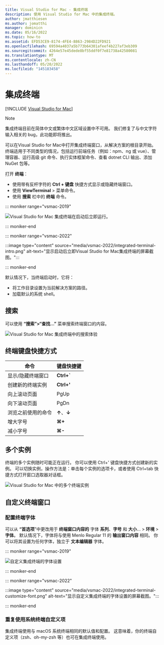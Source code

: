 ```yaml
---
title: Visual Studio for Mac - 集成终端
description: 使用 Visual Studio for Mac 中的集成终端。
author: jmatthiesen
ms.author: jomatthi
manager: dominicn
ms.date: 05/16/2022
ms.topic: how-to
ms.assetid: EFD53CE9-8174-4FE4-8863-2984D22FD921
ms.openlocfilehash: 69594a4037a5b773b64301afeef4b227af3eb309
ms.sourcegitcommit: 4264e57e45dede8bf55ddf0f7e81738a42580081
ms.translationtype: MT
ms.contentlocale: zh-CN
ms.lasthandoff: 05/20/2022
ms.locfileid: "145183458"
---
```

# <a name="integrated-terminal"></a>集成终端

 [!INCLUDE [Visual Studio for Mac](~/includes/applies-to-version/vs-mac-only.md)]

> [!NOTE] 
> 集成终端目前在简体中文或繁体中文区域设置中不可用。 我们修复了与中文字符输入相关的 bug，此功能即将推出。 

可以在Visual Studio for Mac中打开集成终端窗口，从解决方案的根目录开始。 终端适用于不同类型的情况，包括运行前端任务（例如：npm、ng 或 vue）、管理容器、运行高级 git 命令、执行实体框架命令、查看 dotnet CLI 输出、添加 NuGet 包等。 

打开 **终端**：
- 使用带有反杆字符的 **Ctrl + 键盘** 快捷方式显示或隐藏终端窗口。
- 使用 **ViewTerminal**  >  菜单命令。
- 使用 **搜索** 栏中的 **终端** 命令。

::: moniker range="vsmac-2019"

![Visual Studio for Mac 集成终端在启动后立即运行。](media/integrated-terminal-intro.png)

::: moniker-end

::: moniker range="vsmac-2022"

:::image type="content" source="media/vsmac-2022/integrated-terminal-intro.png" alt-text="显示启动后立即Visual Studio for Mac集成终端的屏幕截图。":::

::: moniker-end

默认情况下，当终端启动时，它将：
- 将工作目录设置为当前解决方案的路径。
- 加载默认的系统 shell。

## <a name="search"></a>搜索
可以使用 **“搜索”>“查找...”** 菜单搜索终端窗口的内容。

![Visual Studio for Mac 集成终端中的搜索体验](media/integrated-terminal-search.png)

## <a name="terminal-keyboard-shortcuts"></a>终端键盘快捷方式
|命令|键盘快捷键|
|-|-|
|显示/隐藏终端窗口|**Ctrl+`**|
|创建新的终端实例|**Ctrl+'**|
|向上滚动页面|PgUp|
|向下滚动页面|PgDn|
|浏览之前使用的命令|**↑**、**↓**|
|增大字号|**⌘+**|
|减小字号|**⌘-**|

## <a name="multiple-instances"></a>多个实例
终端的多个实例随时可能正在运行。 你可以使用 Ctrl+' 键盘快捷方式创建新的实例。 可以切换实例，操作方法是：单击每个实例的选项卡，或者使用 Ctrl+tab 快捷方式打开窗口选取器对话框。

![Visual Studio for Mac 中的多个终端实例](media/integrated-terminal-multiple-instances.png) 

## <a name="customizing-the-terminal-window"></a>自定义终端窗口

### <a name="configuring-the-terminal-font"></a>配置终端字体

可以从 **“首选项**”中更改用于 **终端窗口内容的** 字体 **系列**、**字号** 和 **大小**... > **环境** > **字体**。 默认情况下，字体将与使用 Menlo Regular 11 的 **输出窗口内容** 相同。 你可以将其设置为任何字体，独立于 **文本编辑器** 字体。

::: moniker range="vsmac-2019"

![自定义集成终端的字体设置](media/integrated-terminal-change-font.png)

::: moniker-end

::: moniker range="vsmac-2022"

:::image type="content" source="media/vsmac-2022/integrated-terminal-customize-font.png" alt-text="显示自定义集成终端的字体设置的屏幕截图。":::

::: moniker-end

### <a name="reusing-system-terminal-customizations"></a>重复使用系统终端自定义项

集成终端使用与 macOS 系统终端相同的默认值和配置。 这意味着，你的终端自定义项（zsh、oh-my-zsh 等）也可在集成终端使用。
